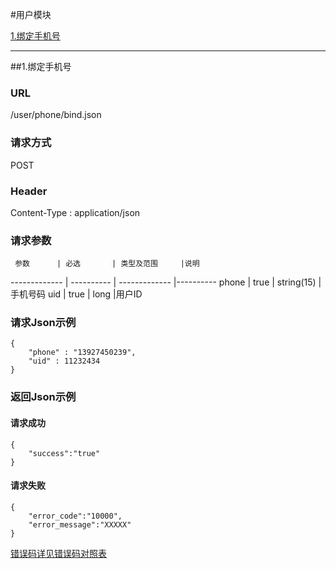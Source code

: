#用户模块 

[1.绑定手机号](#1)

---
##<a id="1">1.绑定手机号</a>

### URL
/user/phone/bind.json

### 请求方式
POST

### Header
Content-Type : application/json

### 请求参数
     参数      | 必选 	    | 类型及范围     |说明
-------------  | ---------- | -------------  |---------- 
phone          | true	    | string(15)     |手机号码
uid            | true	    | long           |用户ID

### 请求Json示例
	{       
	    "phone" : "13927450239",
	    "uid" : 11232434	
	}

### 返回Json示例
#### 请求成功
	{
		"success":"true"
	}

#### 请求失败
	{
		"error_code":"10000",
		"error_message":"XXXXX"
	}
[错误码详见错误码对照表](错误码对照表.md)
